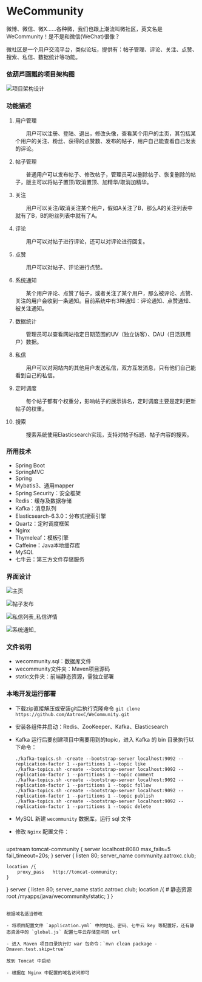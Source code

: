 # WeCommunity
微博、微信、微X......各种微，我们也跟上潮流叫微社区，英文名是 WeCommunity！是不是和微信(WeChat)很像？

微社区是一个用户交流平台，类似论坛，提供有：帖子管理、评论、关注、点赞、搜索、私信、数据统计等功能。

### 依葫芦画瓢的项目架构图

![项目架构设计](https://i.loli.net/2020/07/01/umXATrRW2PCLhEI.png)

### 功能描述

1. 用户管理

   &emsp;&emsp;用户可以注册、登陆、退出，修改头像，查看某个用户的主页，其包括某个用户的关注、粉丝、获得的点赞数、发布的帖子，用户自己能查看自己发表的评论。

2. 帖子管理

   &emsp;&emsp;普通用户可以发布帖子、修改帖子，管理员可以删除帖子、恢复删除的帖子，版主可以将帖子置顶/取消置顶、加精华/取消加精华。

3. 关注

   &emsp;&emsp;用户可以关注/取消关注某个用户，假如A关注了B，那么A的关注列表中就有了B，B的粉丝列表中就有了A。

4. 评论

   &emsp;&emsp;用户可以对帖子进行评论，还可以对评论进行回复。

5. 点赞

   &emsp;&emsp;用户可以对帖子、评论进行点赞。

6. 系统通知

   &emsp;&emsp;某个用户评论、点赞了帖子，或者关注了某个用户，那么被评论、点赞、关注的用户会收到一条通知。目前系统中有3种通知：评论通知、点赞通知、被关注通知。

7. 数据统计

   &emsp;&emsp;管理员可以查看网站指定日期范围的UV（独立访客）、DAU（日活跃用户）数据。

8. 私信

   &emsp;&emsp;用户可以对网站内的其他用户发送私信，双方互发消息，只有他们自己能看到自己的私信。

9. 定时调度

   &emsp;&emsp;每个帖子都有个权重分，影响帖子的展示排名，定时调度主要是定时更新帖子的权重。

10. 搜索

    &emsp;&emsp;搜索系统使用Elasticsearch实现，支持对帖子标题、帖子内容的搜索。



### 所用技术

- Spring Boot
- SpringMVC
- Spring
- Mybatis3、通用mapper
- Spring Security：安全框架
- Redis：缓存及数据存储
- Kafka：消息队列
- Elasticsearch-6.3.0：分布式搜索引擎
- Quartz：定时调度框架
- Nginx
- Thymeleaf：模板引擎
- Caffeine：Java本地缓存库
- MySQL
- 七牛云：第三方文件存储服务



### 界面设计

![主页](https://i.loli.net/2020/07/01/VbQYPd9wvWzxjy8.jpg)

![帖子发布](https://i.loli.net/2020/07/01/ANeDU75GaMB36ZT.jpg)

![私信列表_私信详情](https://i.loli.net/2020/07/01/p6HQtoPlJXNGdwz.jpg)

![系统通知_](https://i.loli.net/2020/07/01/mbvtnlCgZyYWqLS.jpg)



### 文件说明

- wecommunity.sql：数据库文件
- wecommunity文件夹：Maven项目源码
- static文件夹：前端静态资源，需独立部署



### 本地开发运行部署

- 下载zip直接解压或安装git后执行克隆命令 `git clone https://github.com/AatroxC/WeCommunity.git`

- 安装各组件并启动：Redis、ZooKeeper、Kafka、Elasticsearch

- Kafka 运行后要创建项目中需要用到的topic，进入 Kafka 的 bin 目录执行以下命令：

  ```shell
  ./kafka-topics.sh -create --bootstrap-server localhost:9092 --replication-factor 1 --partitions 1 --topic like
  ./kafka-topics.sh -create --bootstrap-server localhost:9092 --replication-factor 1 --partitions 1 --topic comment
  ./kafka-topics.sh -create --bootstrap-server localhost:9092 --replication-factor 1 --partitions 1 --topic follow
  ./kafka-topics.sh -create --bootstrap-server localhost:9092 --replication-factor 1 --partitions 1 --topic publish
  ./kafka-topics.sh -create --bootstrap-server localhost:9092 --replication-factor 1 --partitions 1 --topic delete
  ```

- MySQL 新建 `wecommunity` 数据库，运行 sql 文件

- 修改 `Nginx` 配置文件：

  ```nginx
upstream tomcat-community {
    server localhost:8080 max_fails=5 fail_timeout=20s;
}
server {
    listen       80;
    server_name  community.aatroxc.club;

    location /{
        proxy_pass   http://tomcat-community;
    }
}
server {
    listen       80;
    server_name  static.aatroxc.club;
    location /{
        # 静态资源
        root  /myapps/java/wecommunity/static;
    }
}
  ```

  根据域名适当修改

- 将项目配置文件 `application.yml` 中的地址、密码、七牛云 key 等配置好，还有静态资源中的 `global.js` 配置七牛云存储空间的 url

- 进入 Maven 项目目录执行打 war 包命令：`mvn clean package -Dmaven.test.skip=true`

  放到 Tomcat 中启动

- 根据在 Nginx 中配置的域名访问即可
